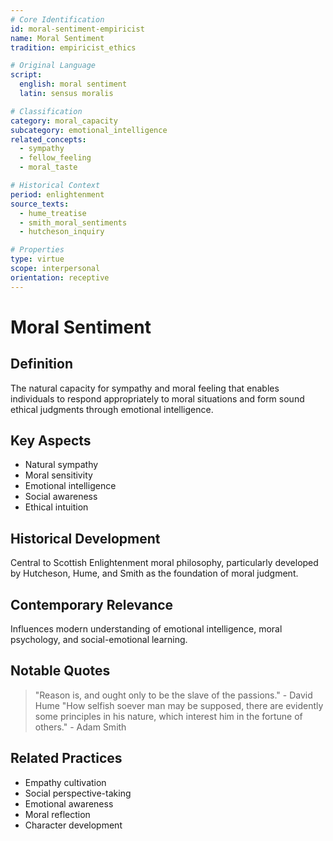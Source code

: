 ```yaml
---
# Core Identification
id: moral-sentiment-empiricist
name: Moral Sentiment
tradition: empiricist_ethics

# Original Language
script:
  english: moral sentiment
  latin: sensus moralis

# Classification
category: moral_capacity
subcategory: emotional_intelligence
related_concepts:
  - sympathy
  - fellow_feeling
  - moral_taste

# Historical Context
period: enlightenment
source_texts:
  - hume_treatise
  - smith_moral_sentiments
  - hutcheson_inquiry

# Properties
type: virtue
scope: interpersonal
orientation: receptive
---
```


# Moral Sentiment

## Definition
The natural capacity for sympathy and moral feeling that enables individuals to respond appropriately to moral situations and form sound ethical judgments through emotional intelligence.

## Key Aspects
- Natural sympathy
- Moral sensitivity
- Emotional intelligence
- Social awareness
- Ethical intuition

## Historical Development
Central to Scottish Enlightenment moral philosophy, particularly developed by Hutcheson, Hume, and Smith as the foundation of moral judgment.

## Contemporary Relevance
Influences modern understanding of emotional intelligence, moral psychology, and social-emotional learning.

## Notable Quotes
> "Reason is, and ought only to be the slave of the passions." - David Hume
> "How selfish soever man may be supposed, there are evidently some principles in his nature, which interest him in the fortune of others." - Adam Smith

## Related Practices
- Empathy cultivation
- Social perspective-taking
- Emotional awareness
- Moral reflection
- Character development